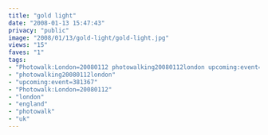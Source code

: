 ```yaml
---
title: "gold light"
date: "2008-01-13 15:47:43"
privacy: "public"
image: "2008/01/13/gold-light/gold-light.jpg"
views: "15"
faves: "1"
tags:
- "Photowalk:London=20080112 photowalking20080112london upcoming:event=381367 london england uk Photowalk:London=20080112"
- "photowalking20080112london"
- "upcoming:event=381367"
- "Photowalk:London=20080112"
- "london"
- "england"
- "photowalk"
- "uk"
---
```


